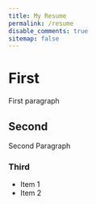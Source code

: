 ```yaml
---
title: My Resume
permalink: /resume
disable_comments: true
sitemap: false
---
```


# First
First paragraph

## Second
Second Paragraph

### Third
- Item 1
- Item 2

